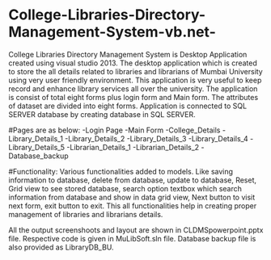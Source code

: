 # College-Libraries-Directory-Management-System-vb.net-
College Libraries Directory Management System is Desktop Application created using visual studio 2013. 
The desktop application which is created to store the all details related to libraries and librarians of Mumbai University using very user friendly environment. 
This application is very useful to keep record and enhance library services all over the university.
The application is consist of total eight forms plus login form and Main form.
The attributes of dataset are divided into eight forms. Application is connected to SQL SERVER database by creating database in SQL SERVER.

#Pages are as below:
-Login Page
-Main Form
-College_Details
-Library_Details_1
-Library_Details_2
-Library_Details_3
-Library_Details_4
-Library_Details_5
-Librarian_Details_1
-Librarian_Details_2
-Database_backup

#Functionality:
Various functionalities added to models. Like saving information to database, delete from database, update to database, Reset, Grid view to see stored database, search option  textbox which search information from database and show in data grid view, Next button to visit next form, exit button to exit. This all functionalities help in creating proper management of libraries and librarians details.

All the output screenshoots and layout are shown in CLDMSpowerpoint.pptx file.
Respective code is given in MuLibSoft.sln file.
Database backup file is also provided as LibraryDB_BU.
